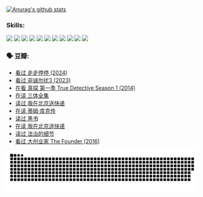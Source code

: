 
[![Anurag's github stats](https://github-readme-stats.vercel.app/api?username=w940853815)](https://github.com/anuraghazra/github-readme-stats)

### Skills:

<code><img height="32" src="https://cdn.jsdelivr.net/npm/simple-icons@v5/icons/python.svg"></code>
<code><img height="32" src="https://cdn.jsdelivr.net/npm/simple-icons@v5/icons/javascript.svg"></code>
<code><img height="32" src="https://cdn.jsdelivr.net/npm/simple-icons@v5/icons/django.svg"></code>
<code><img height="32" src="https://cdn.jsdelivr.net/npm/simple-icons@v5/icons/flask.svg"></code>
<code><img height="32" src="https://cdn.jsdelivr.net/npm/simple-icons@v5/icons/vuetify.svg"></code>
<code><img height="32" src="https://cdn.jsdelivr.net/npm/simple-icons@v5/icons/git.svg"></code>
<code><img height="32" src="https://cdn.jsdelivr.net/npm/simple-icons@v5/icons/docker.svg"></code>
<code><img height="32" src="https://cdn.jsdelivr.net/npm/simple-icons@v5/icons/postgresql.svg"></code>
<code><img height="32" src="https://cdn.jsdelivr.net/npm/simple-icons@v5/icons/elasticsearch.svg"></code>
<code><img height="32" src="https://cdn.jsdelivr.net/npm/simple-icons@v5/icons/macos.svg"></code>
<code><img height="32" src="https://cdn.jsdelivr.net/npm/simple-icons@v5/icons/linux.svg"></code>

### 🗣 豆瓣:

<!-- DOUBAN-ACTIVITIES:START -->
- [看过 走走停停‎ (2024)](https://www.douban.com/people/136069238/status/4684430230/?_i=24105700)
- [看过 非诚勿扰3‎ (2023)](https://www.douban.com/people/136069238/status/4676324100/?_i=24105700)
- [在看 真探 第一季 True Detective Season 1‎ (2014)](https://www.douban.com/people/136069238/status/4673382852/?_i=24105700)
- [在读 三体全集](https://www.douban.com/people/136069238/status/4672842521/?_i=24105700)
- [读过 我在北京送快递](https://www.douban.com/people/136069238/status/4672842036/?_i=24105700)
- [在读 蒂姆·库克传](https://www.douban.com/people/136069238/status/4663517053/?_i=24105700)
- [读过 黑书](https://www.douban.com/people/136069238/status/4663516022/?_i=24105700)
- [在读 我在北京送快递](https://www.douban.com/people/136069238/status/4658098365/?_i=24105700)
- [读过 法治的细节](https://www.douban.com/people/136069238/status/4657347558/?_i=24105700)
- [看过 大创业家 The Founder‎ (2016)](https://www.douban.com/people/136069238/status/4649667693/?_i=24105700)
<!-- DOUBAN-ACTIVITIES:END -->


![Snake animation](https://raw.githubusercontent.com/w940853815/w940853815/output/github-contribution-grid-snake.svg)

<!--
**w940853815/w940853815** is a ✨ _special_ ✨ repository because its `README.md` (this file) appears on your GitHub profile.

Here are some ideas to get you started:

- 🔭 I’m currently working on ...
- 🌱 I’m currently learning ...
- 👯 I’m looking to collaborate on ...
- 🤔 I’m looking for help with ...
- 💬 Ask me about ...
- 📫 How to reach me: ...
- 😄 Pronouns: ...
- ⚡ Fun fact: ...
-->
